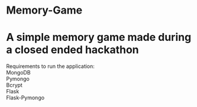 # Memory-Game

# A simple memory game made during a closed ended hackathon


Requirements to run the application:
<br/>
MongoDB<br/>
Pymongo<br/>
Bcrypt<br/>
Flask<br/>
Flask-Pymongo
